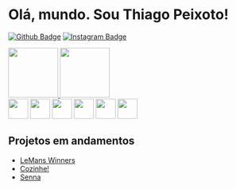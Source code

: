 # Olá, mundo. Sou Thiago Peixoto!

[![Github Badge](https://img.shields.io/badge/-Github-000?style=flat-square&logo=Github&logoColor=white&link=https://github.com/ThiagoPeixoto81)](https://github.com/ThiagoPeixoto81)
[![Instagram Badge](https://img.shields.io/badge/-Instagram-%23E4405F?style=flat-square&logo=instagram&logoColor=white&link=https://instagram.com/thi._peixoto)](https://instagram.com/thi._peixoto)


<div style="display: inline">
<a href="https://github.com/ThiagoPeixoto81">
<img height="100em" src="https://github-readme-stats.vercel.app/api/top-langs/?username=ThiagoPeixoto81&layout=compact&langs_count=7&theme=dark"/>
<img height="100em" src="https://github-readme-stats.vercel.app/api?username=ThiagoPeixoto81&show_icons=true&theme=dark&include_all_commits=true&count_private=true"/>
</a>
</div>

<br/>
<div style= "display: inline">
  <img src="https://cdn.jsdelivr.net/gh/devicons/devicon/icons/html5/html5-original.svg" width="40px" height="40px"/>
  <img src="https://cdn.jsdelivr.net/gh/devicons/devicon/icons/css3/css3-original.svg" width="40px" height="40px"/>
  <img src="https://cdn.jsdelivr.net/gh/devicons/devicon/icons/bootstrap/bootstrap-original.svg" width="40px" height="40px" />
  <img src="https://cdn.jsdelivr.net/gh/devicons/devicon/icons/javascript/javascript-original.svg" width="40px" height="40px"/>
  <img src="https://cdn.jsdelivr.net/gh/devicons/devicon/icons/java/java-original.svg" width="40px" height="40px"/>
  <img src="https://cdn.jsdelivr.net/gh/devicons/devicon/icons/python/python-original.svg" width="40px" height="40px" />
</div>

## Projetos em andamentos
  - <a href="https://le-mans.vercel.app/" target="_blank">LeMans Winners</a>
  - <a href="https://github.com/ThiagoPeixoto81/SitedeCulinaria-PWEB03.git" target="_blank">Cozinhe!</a>
  - <a href="https://github.com/ThiagoPeixoto81/Senna.git" target="_blank">Senna</a>




